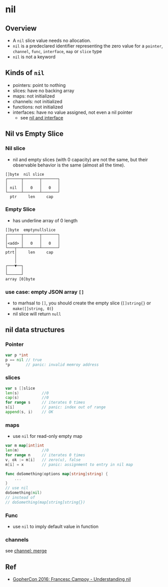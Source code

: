 # nil

## Overview
- A `nil` slice value needs no allocation. 
- `nil` is a predeclared identifier representing the zero value for a `pointer`, `channel`, `func`, `interface`, `map` or `slice` type
- `nil` is not a keyword

## Kinds of `nil`
- pointers: point to nothing
- slices: have no backing array
- maps: not initialized
- channels: not initialized
- functions: not initialized
- interfaces: have no value assigned, not even a nil pointer
  - see [nil and interface](./nil-and-interface.md)


## Nil vs Empty Slice

### Nil slice
- nil and empty slices (with 0 capacity) are not the same, but their observable behavior is the same (almost all the time).
```
[]byte  nil slice
┌──────┬───────┬───────┐
│      │       │       │
│ nil  │   0   │   0   │
└──────┴───────┴───────┘
  ptr     len     cap
```

### Empty Slice
- has underline array of 0 length
```
[]byte  emptynullslice
┌──────┬───────┬───────┐
│      │       │       │
│<add> │   0   │   0   │
└───┬──┴───────┴───────┘
ptrt│     len     cap
    │
    │
┌───▼──┐
│      │
└──────┘
array [0]byte
```

### use case: empty JSON array `[]`
- to marhsal to `[]`, you should create the empty slice (`[]string{}` or `make([]string, 0)`)
- nil slice will return `null`

## nil data structures
### Pointer
```go
var p *int
p == nil // true
*p       // panic: invalid memroy address
```

### slices
```go
var s []slice
len(s)          //0
cap(s)          //0
for range s     // iterates 0 times
s[i]            // panic: index out of range
append(s, i)    // OK
```

### maps
- use `nil` for read-only empty map
```go
var m map[int]int
len(m)          //0
for range n     // iterates 0 times
v, ok := m[i]   // zero(u), false
m[i] = x        // panic: assignment to entry in nil map

func doSomething(options map[string]string) {
    ...
}
// use nil
doSomething(nil)
// instead of 
// doSomething(map[string]string{})
```

### Func
- use `nil` to imply default value in function

### channels
see [channel: merge](../examples/channel-merge/channel-merge.go)

## Ref
- [GopherCon 2016: Francesc Campoy - Understanding nil](https://www.youtube.com/watch?v=ynoY2xz-F8s&ab_channel=GopherAcademy)